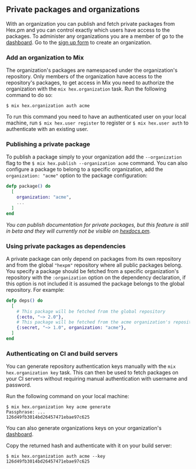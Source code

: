## Private packages and organizations

With an organization you can publish and fetch private packages from Hex.pm and you can control exactly which users have access to the packages. To administer any organizations you are a member of go to the [dashboard](/dashboard). Go to the [sign up form](/dashboard/repo-signup) to create an organization.

### Add an organization to Mix

The organization's packages are namespaced under the organization's repository. Only members of the organization have access to the repository's packages, to get access in Mix you need to authorize the organization with the `mix hex.organization` task. Run the following command to do so:

```nohighlight
$ mix hex.organization auth acme
```

To run this command you need to have an authenticated user on your local machine, run `$ mix hex.user register` to register or `$ mix hex.user auth` to authenticate with an existing user.

### Publishing a private package

To publish a package simply to your organization add the `--organization` flag to the `$ mix hex.publish --organization acme` command. You can also configure a package to belong to a specific organization, add the `organization: "acme"` option to the package configuration:

```elixir
defp package() do
  [
    organization: "acme",
    ...
  ]
end
```

*You can publish documentation for private packages, but this feature is still in beta and they will currently not be visible on [hexdocs.pm](https://hexdocs.pm).*

### Using private packages as dependencies

A private package can only depend on packages from its own repository and from the global `"hexpm"` repository where all public packages belong. You specify a package should be fetched from a specific organization's repository with the `:organization` option on the dependency declaration, if this option is not included it is assumed the package belongs to the global repository. For example:

```elixir
defp deps() do
  [
    # This package will be fetched from the global repository
    {:ecto, "~> 2.0"},
    # This package will be fetched from the acme organization's repository
    {:secret, "~> 1.0", organization: "acme"},
  ]
end
```

### Authenticating on CI and build servers

You can generate repository authentication keys manually with the `mix hex.organization key` task. This can then be used to fetch packages on your CI servers without requiring manual authentication with username and password.

Run the following command on your local machine:

```nohighlight
$ mix hex.organization key acme generate
Passphrase: ...
126d49fb3014bd26457471ebae97c625
```

You can also generate organizations keys on your organization's [dashboard](/dashboard).

Copy the returned hash and authenticate with it on your build server:

```nohighlight
$ mix hex.organization auth acme --key 126d49fb3014bd26457471ebae97c625
```
